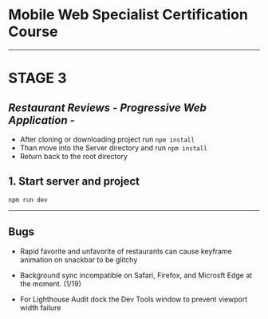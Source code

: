 # Mobile Web Specialist Certification Course

---

# STAGE 3

## _Restaurant Reviews - Progressive Web Application -_

- After cloning or downloading project run `npm install`
- Than move into the Server directory and run `npm install`
- Return back to the root directory

## 1. Start server and project

`npm run dev`

---

## Bugs

- Rapid favorite and unfavorite of restaurants can cause keyframe animation on snackbar to be glitchy

- Background sync incompatible on Safari, Firefox, and Microsft Edge at the moment. (1/19)

* For Lighthouse Audit dock the Dev Tools window to prevent viewport width failure
